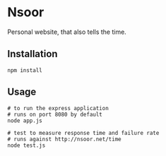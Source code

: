 # Nsoor

Personal website, that also tells the time.

## Installation

`npm install`

## Usage

```
# to run the express application
# runs on port 8080 by default
node app.js

# test to measure response time and failure rate
# runs against http://nsoor.net/time
node test.js
```

